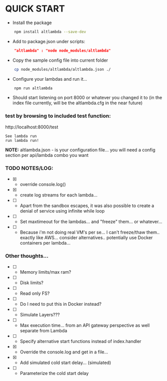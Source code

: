 # QUICK START

* Install the package
```bash
    npm install altlambda --save-dev
````

* Add to package.json under scripts:
```json
    "altlambda" : "node node_modules/altlambda"
```

* Copy the sample config file into current folder
```bash
    cp node_modules/altlambda/altlambda.json ./
```

* Configure your lambdas and run it...

```bash
	npm run altlambda
```

* Should start listening on port 8000 or whatever you changed it to (in the index file currently, will be the altlambda.cfg in the near future)
	
### test by browsing to included test function:

http://localhost:8000/test

    See lambda run
    run lambda run!

**NOTE:** 
    altlambda.json  - is your configuration file...
    you will need a config section per api/lambda combo you want


### TODO NOTES/LOG: 

- [X] - override console.log() 
- [X] - create log streams for each lambda... 
- [ ] - Apart from the sandbox escapes, it was also possible to create a denial of service using infinite while loop
- [ ] - Set maxtimeout for the lambdas... and "freeze" them... or whatever...
- [ ] - Because i'm not doing real VM's per se... I can't freeze/thaw them.. exactly like AWS...  consider alternatives.. potentially use Docker containers per lambda... 

### Other thoughts...
	
- [ ] - Memory limits/max ram? 
- [ ] - Disk limits? 
- [ ] - Read only FS? 
- [ ] - Do I need to put this in Docker instead? 
- [ ] - Simulate Layers??? 
- [ ] - Max execution time... from an API gateway perspective as well separate from Lambda
- [ ] - Specify alternative start functions instead of index.handler
- [X] - Override the console.log and get in a file...
- [X] - Add simulated cold start delay... (simulated) 
- [ ] - Parameterize the cold start delay


